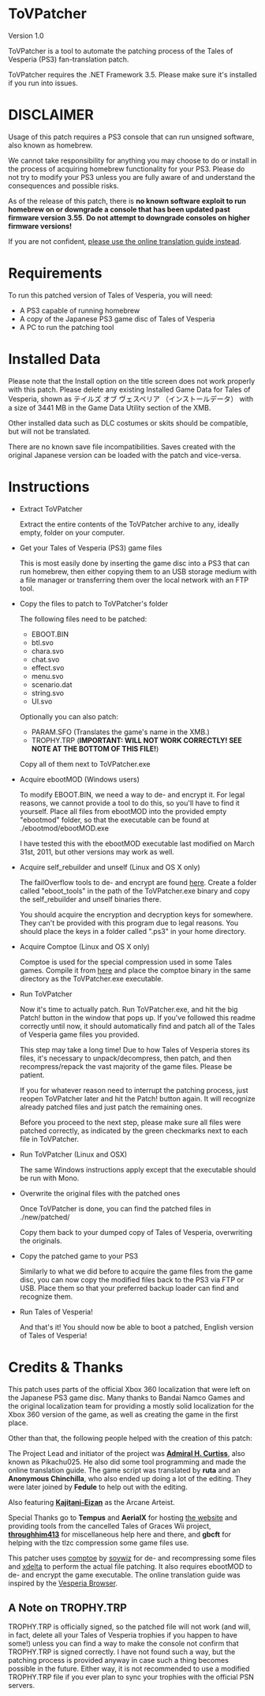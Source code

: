 ﻿ToVPatcher
==========

Version 1.0

ToVPatcher is a tool to automate the patching process of the Tales of Vesperia (PS3) fan-translation patch.

ToVPatcher requires the .NET Framework 3.5. Please make sure it's installed if you run into issues.


DISCLAIMER
==========

Usage of this patch requires a PS3 console that can run unsigned software, also known as homebrew.

We cannot take responsibility for anything you may choose to do or install in the process of acquiring homebrew functionality for your PS3. Please do not try to modify your PS3 unless you are fully aware of and understand the consequences and possible risks.

As of the release of this patch, there is **no known software exploit to run homebrew on or downgrade a console that has been updated past firmware version 3.55**. **Do not attempt to downgrade consoles on higher firmware versions!**

If you are not confident, [please use the online translation guide instead](http://hyouta.com/vesperia/).


Requirements
============

To run this patched version of Tales of Vesperia, you will need:
* A PS3 capable of running homebrew
* A copy of the Japanese PS3 game disc of Tales of Vesperia
* A PC to run the patching tool


Installed Data
==============

Please note that the Install option on the title screen does not work properly with this patch. Please delete any existing Installed Game Data for Tales of Vesperia, shown as テイルズ オブ ヴェスペリア （インストールデータ） with a size of 3441 MB in the Game Data Utility section of the XMB.

Other installed data such as DLC costumes or skits should be compatible, but will not be translated.

There are no known save file incompatibilities. Saves created with the original Japanese version can be loaded with the patch and vice-versa.


Instructions
============

* Extract ToVPatcher
  
  Extract the entire contents of the ToVPatcher archive to any, ideally empty, folder on your computer.
  
  
* Get your Tales of Vesperia (PS3) game files
  
  This is most easily done by inserting the game disc into a PS3 that can run homebrew, then either copying them to an USB storage medium with a file manager or transferring them over the local network with an FTP tool.
  
  
* Copy the files to patch to ToVPatcher's folder
  
  The following files need to be patched:
  - EBOOT.BIN
  - btl.svo
  - chara.svo
  - chat.svo
  - effect.svo
  - menu.svo
  - scenario.dat
  - string.svo
  - UI.svo
  
  Optionally you can also patch:
  - PARAM.SFO (Translates the game's name in the XMB.)
  - TROPHY.TRP (**IMPORTANT: WILL NOT WORK CORRECTLY! SEE NOTE AT THE BOTTOM OF THIS FILE!**)
  
  Copy all of them next to ToVPatcher.exe
  
  
* Acquire ebootMOD (Windows users)
  
  To modify EBOOT.BIN, we need a way to de- and encrypt it. For legal reasons, we cannot provide a tool to do this, so you'll have to find it yourself. Place all files from ebootMOD into the provided empty "ebootmod" folder, so that the executable can be found at ./ebootmod/ebootMOD.exe
  
  I have tested this with the ebootMOD executable last modified on March 31st, 2011, but other versions may work as well.

* Acquire self_rebuilder and unself (Linux and OS X only)

  The failOverflow tools to de- and encrypt are found [here](https://github.com/Evilnat/ps3tools-master_3.XX-4.XX). Create a folder called "eboot_tools"
  in the path of the ToVPatcher.exe binary and copy the self\_rebuilder and unself binaries there.

  You should acquire the encryption and decryption keys for somewhere. They can't be provided with this program due to legal reasons. You should
  place the keys in a folder called ".ps3" in your home directory.

* Acquire Comptoe (Linux and OS X only)

  Comptoe is used for the special compression used in some Tales games. Compile it
  from [here](https://github.com/talestra/talestra/tree/master/compto) and place the comptoe binary in the same directory as the ToVPatcher.exe
  executable.
  
* Run ToVPatcher
  
  Now it's time to actually patch. Run ToVPatcher.exe, and hit the big Patch! button in the window that pops up.
  If you've followed this readme correctly until now, it should automatically find and patch all of the Tales of Vesperia game files you provided.
  
  This step may take a long time! Due to how Tales of Vesperia stores its files, it's necessary to unpack/decompress, then patch, and then recompress/repack the vast majority of the game files. Please be patient.
  
  If you for whatever reason need to interrupt the patching process, just reopen ToVPatcher later and hit the Patch! button again. It will recognize already patched files and just patch the remaining ones.
  
  Before you proceed to the next step, please make sure all files were patched correctly, as indicated by the green checkmarks next to each file in ToVPatcher.

* Run ToVPatcher (Linux and OSX)

  The same Windows instructions apply except that the executable should be run with Mono.
  
  
* Overwrite the original files with the patched ones
  
  Once ToVPatcher is done, you can find the patched files in ./new/patched/
  
  Copy them back to your dumped copy of Tales of Vesperia, overwriting the originals.
  
  
* Copy the patched game to your PS3
  
  Similarly to what we did before to acquire the game files from the game disc, you can now copy the modified files back to the PS3 via FTP or USB. Place them so that your preferred backup loader can find and recognize them.
  
  
* Run Tales of Vesperia!
  
  And that's it! You should now be able to boot a patched, English version of Tales of Vesperia!


Credits & Thanks
================

This patch uses parts of the official Xbox 360 localization that were left on the Japanese PS3 game disc. Many thanks to Bandai Namco Games and the original localization team for providing a mostly solid localization for the Xbox 360 version of the game, as well as creating the game in the first place.

Other than that, the following people helped with the creation of this patch:

The Project Lead and initiator of the project was **[Admiral H. Curtiss](http://hyouta.com/)**, also known as Pikachu025. He also did some tool programming and made the online translation guide. The game script was translated by **ruta** and an **Anonymous Chinchilla**, who also ended up doing a lot of the editing. They were later joined by **Fedule** to help out with the editing.

Also featuring **[Kajitani-Eizan](http://www.blade2187.com/)** as the Arcane Arteist.

Special Thanks go to **Tempus** and **AerialX** for hosting [the website](http://talesofvesperia.net/) and providing tools from the cancelled Tales of Graces Wii project, **[throughhim413](http://a0t.co/)** for miscellaneous help here and there, and **gbcft** for helping with the tlzc compression some game files use.


This patcher uses [comptoe](https://github.com/soywiz/talestra/tree/master/compto) by [soywiz](http://www.soywiz.com/) for de- and recompressing some files and [xdelta](http://xdelta.org/) to perform the actual file patching. It also requires ebootMOD to de- and encrypt the game executable. The online translation guide was inspired by the [Vesperia Browser](http://apps.lushu.org/vesperia/).


A Note on TROPHY.TRP
--------------------

TROPHY.TRP is officially signed, so the patched file will not work (and will, in fact, delete all your Tales of Vesperia trophies if you happen to have some!) unless you can find a way to make the console not confirm that TROPHY.TRP is signed correctly. I have not found such a way, but the patching process is provided anyway in case such a thing becomes possible in the future. Either way, it is not recommended to use a modified TROPHY.TRP file if you ever plan to sync your trophies with the official PSN servers.
